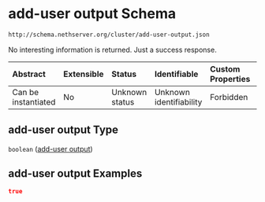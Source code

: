 # add-user output Schema

```txt
http://schema.nethserver.org/cluster/add-user-output.json
```

No interesting information is returned. Just a success response.

| Abstract            | Extensible | Status         | Identifiable            | Custom Properties | Additional Properties | Access Restrictions | Defined In                                                                  |
| :------------------ | :--------- | :------------- | :---------------------- | :---------------- | :-------------------- | :------------------ | :-------------------------------------------------------------------------- |
| Can be instantiated | No         | Unknown status | Unknown identifiability | Forbidden         | Allowed               | none                | [add-user-output.json](cluster/add-user-output.json "open original schema") |

## add-user output Type

`boolean` ([add-user output](add-user-output.md))

## add-user output Examples

```json
true
```
